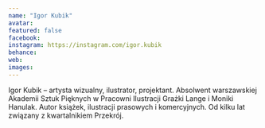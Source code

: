 ```yaml
---
name: "Igor Kubik"
avatar: 
featured: false
facebook: 
instagram: https://instagram.com/igor.kubik
behance: 
web:
images:
---
```

Igor Kubik – artysta wizualny, ilustrator, projektant. Absolwent warszawskiej Akademii Sztuk Pięknych w Pracowni Ilustracji Grażki Lange i Moniki Hanulak. Autor książek, ilustracji prasowych i komercyjnych. Od kilku lat związany z kwartalnikiem Przekrój.
